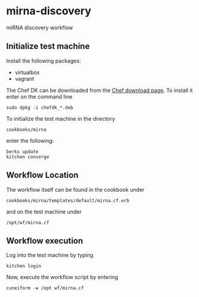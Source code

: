 # mirna-discovery
miRNA discovery workflow

## Initialize test machine

Install the following packages:

- virtualbox
- vagrant

The Chef DK can be downloaded from the [Chef download page](https://downloads.chef.io/chef-dk/).
To install it enter on the command line

    sudo dpkg -i chefdk_*.deb

To initialize the test machine in the directory

    cookbooks/mirna

enter the following:

    berks update
    kitchen converge


## Workflow Location

The workflow itself can be found in the cookbook under

    cookbooks/mirna/templates/default/mirna.cf.erb
    
and on the test machine under

    /opt/wf/mirna.cf

    
## Workflow execution

Log into the test machine by typing

    kitchen login
    
Now, execute the workflow script by entering

    cuneiform -w /opt wf/mirna.cf
